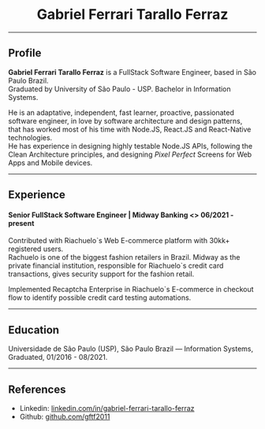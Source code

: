 <div align="center">
	<h1>Gabriel Ferrari Tarallo Ferraz</h1>
</div>

<hr/>

<div>
	<h2>Profile</h2>
	<p>
		<strong>Gabriel Ferrari Tarallo Ferraz</strong> is a FullStack Software Engineer, based in São Paulo Brazil.<br/>
		Graduated by University of São Paulo - USP. Bachelor in Information Systems.
	</p>
	<p>
		He is an adaptative, independent, fast learner, proactive, passionated software engineer, in love by software architecture and design patterns, that has worked most of his time with Node.JS, React.JS and React-Native technologies.<br/>
He has experience in designing highly testable Node.JS APIs, following the Clean Architecture principles, and designing <i>Pixel Perfect</i> Screens for Web Apps and Mobile devices.
	</p>
</div>

<hr/>

<div>
	<h2>Experience</h2>
	<h4><strong>Senior FullStack Software Engineer | Midway Banking <> 06/2021 - present</strong></h4>
	<p>
		Contributed with Riachuelo`s Web E-commerce platform with 30kk+ registered users.<br/>
		Rachuelo is one of the biggest fashion retailers in Brazil. Midway as the private financial institution, responsible for Riachuelo`s credit card transactions, gives security support for the fashion retail.
	</p>
	<p>
		Implemented Recaptcha Enterprise in Riachuelo`s E-commerce in checkout flow to identify possible credit card testing automations.
	</p>
</div>

<hr/>

<div>
	<h2>Education</h2>
	<p>Universidade de São Paulo (USP), São Paulo Brazil — Information Systems, Graduated, 01/2016 - 08/2021.</p>
</div>

<hr/>

<div>
	<h2>References</h2>
	<ul>
		<li>
			Linkedin: <a href="https://www.linkedin.com/in/gabriel-ferrari-tarallo-ferraz/">linkedin.com/in/gabriel-ferrari-tarallo-ferraz</a>
		</li>
		<li>
			Github: <a href="https://github.com/gftf2011">github.com/gftf2011</a>
		</li>
	</ul>
</div>
